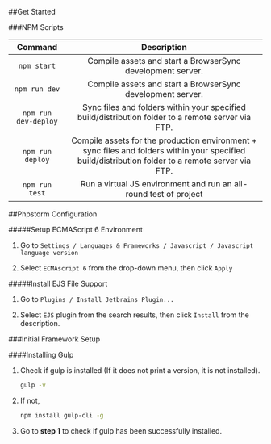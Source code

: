 ##Get Started

###NPM Scripts

| Command                   | Description                                                   |
|:-------------------------:|:-------------------------------------------------------------:|
| `npm start`             | Compile assets and start a BrowserSync development server.   | 
| `npm run dev`             | Compile assets and start a BrowserSync development server.     | 
| `npm run dev-deploy`      | Sync files and folders within your specified build/distribution folder to a remote server via FTP. | 
| `npm run deploy`      | Compile assets for the production environment + sync files and folders within your specified build/distribution folder to a remote server via FTP. | 
| `npm run test`      | Run a virtual JS environment and run an all-round test of project | 


##Phpstorm Configuration

#####Setup ECMAScript 6 Environment
1. Go to
```Settings / Languages & Frameworks / Javascript / Javascript language version ```

2. Select ```ECMAscript 6``` from the drop-down menu, then click ```Apply```

#####Install EJS File Support
1. Go to
```Plugins / Install Jetbrains Plugin... ```

2. Select ```EJS``` plugin from the search results, then click ```Install``` from the description.


###Initial Framework Setup

####Installing Gulp

1. Check if gulp is installed (If it does not print a version, it is not installed).
    ```bash
    gulp -v
    ```

2. If not,
    ```bash
    npm install gulp-cli -g
    ```
3. Go to **step 1** to check if gulp has been successfully installed.